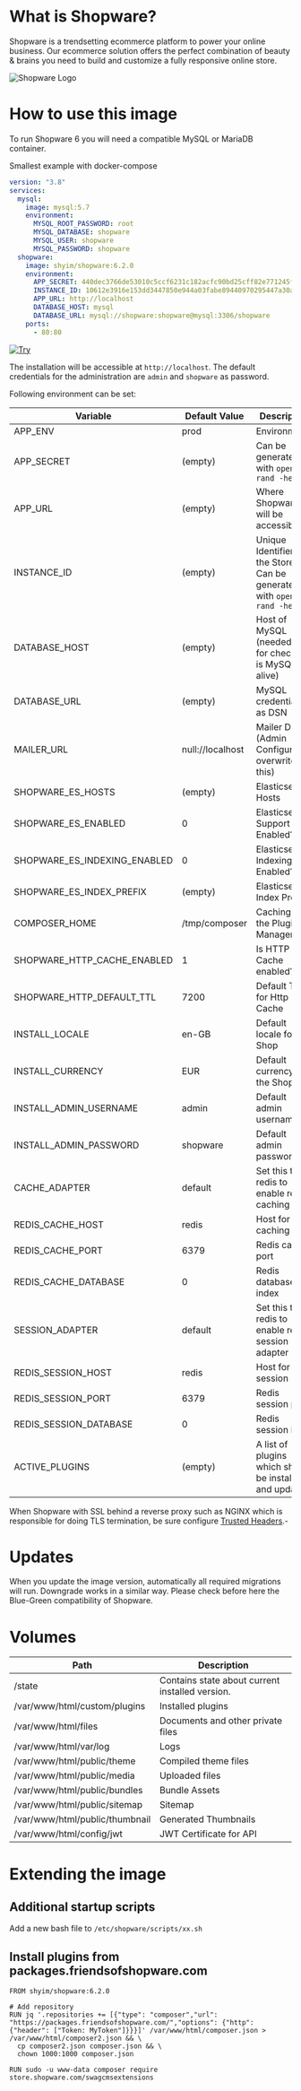 # What is Shopware?

Shopware is a trendsetting ecommerce platform to power your online business. Our ecommerce solution offers the perfect combination of beauty & brains you need to build and customize a fully responsive online store.

![Shopware Logo](https://assets.shopware.com/media/logos/shopware_logo_blue.svg)


# How to use this image

To run Shopware 6 you will need a compatible MySQL or MariaDB container.

Smallest example with docker-compose

```yaml
version: "3.8"
services:
  mysql:
    image: mysql:5.7
    environment:
      MYSQL_ROOT_PASSWORD: root
      MYSQL_DATABASE: shopware
      MYSQL_USER: shopware
      MYSQL_PASSWORD: shopware
  shopware:
    image: shyim/shopware:6.2.0
    environment:
      APP_SECRET: 440dec3766de53010c5ccf6231c182acfc90bd25cff82e771245f736fd276518
      INSTANCE_ID: 10612e3916e153dd3447850e944a03fabe89440970295447a30a75b151bd844e
      APP_URL: http://localhost
      DATABASE_HOST: mysql
      DATABASE_URL: mysql://shopware:shopware@mysql:3306/shopware
    ports:
      - 80:80
```

[![Try](https://github.com/play-with-docker/stacks/raw/cff22438cb4195ace27f9b15784bbb497047afa7/assets/images/button.png)](https://labs.play-with-docker.com/?stack=https://raw.githubusercontent.com/shyim/shopware-image/master/docker-compose.yml)

The installation will be accessible at `http://localhost`. The default credentials for the administration are `admin` and `shopware` as password.

Following environment can be set:

| Variable                     | Default Value    | Description                                             |
|------------------------------|------------------|---------------------------------------------------------|
| APP_ENV                      | prod             | Environment                                             |
| APP_SECRET                   | (empty)          | Can be generated with `openssl rand -hex 32`            |
| APP_URL                      | (empty)          | Where Shopware will be accessible                       |
| INSTANCE_ID                  | (empty)          | Unique Identifier for the Store: Can be generated with `openssl rand -hex 32`                        |
| DATABASE_HOST                | (empty)          | Host of MySQL (needed for for checking is MySQL alive)  |
| DATABASE_URL                 | (empty)          | MySQL credentials as DSN                                |
| MAILER_URL                   | null://localhost | Mailer DSN (Admin Configuration overwrites this)        |
| SHOPWARE_ES_HOSTS            | (empty)          | Elasticsearch Hosts                                     |
| SHOPWARE_ES_ENABLED          | 0                | Elasticsearch Support Enabled?                          |
| SHOPWARE_ES_INDEXING_ENABLED | 0                | Elasticsearch Indexing Enabled?                         |
| SHOPWARE_ES_INDEX_PREFIX     | (empty)          | Elasticsearch Index Prefix                              |
| COMPOSER_HOME                | /tmp/composer    | Caching for the Plugin Manager                          |
| SHOPWARE_HTTP_CACHE_ENABLED  | 1                | Is HTTP Cache enabled?                                  |
| SHOPWARE_HTTP_DEFAULT_TTL    | 7200             | Default TTL for Http Cache                              |
| INSTALL_LOCALE               | en-GB            | Default locale for the Shop                             |
| INSTALL_CURRENCY             | EUR              | Default currency for the Shop                           |
| INSTALL_ADMIN_USERNAME       | admin            | Default admin username                                  |
| INSTALL_ADMIN_PASSWORD       | shopware         | Default admin password                                  |
| CACHE_ADAPTER                | default          | Set this to redis to enable redis caching               |
| REDIS_CACHE_HOST             | redis            | Host for redis caching                                  |
| REDIS_CACHE_PORT             | 6379             | Redis cache port                                        |
| REDIS_CACHE_DATABASE         | 0                | Redis database index                                    |
| SESSION_ADAPTER              | default          | Set this to redis to enable redis session adapter       |
| REDIS_SESSION_HOST           | redis            | Host for redis session                                  |
| REDIS_SESSION_PORT           | 6379             | Redis session port                                      |
| REDIS_SESSION_DATABASE       | 0                | Redis session index                                     |
| ACTIVE_PLUGINS               | (empty)          | A list of plugins which should be installed and updated |

When Shopware with SSL behind a reverse proxy such as NGINX which is responsible for doing TLS termination, be sure configure [Trusted Headers](https://symfony.com/doc/current/deployment/proxies.html).-

# Updates

When you update the image version, automatically all required migrations will run. Downgrade works in a similar way. Please check before here the Blue-Green compatibility of Shopware.

# Volumes

| Path                           | Description                                     |
|--------------------------------|-------------------------------------------------|
| /state                         | Contains state about current installed version. |
| /var/www/html/custom/plugins   | Installed plugins                               |
| /var/www/html/files            | Documents and other private files               |
| /var/www/html/var/log          | Logs                                            |
| /var/www/html/public/theme     | Compiled theme files                            |
| /var/www/html/public/media     | Uploaded files                                  |
| /var/www/html/public/bundles   | Bundle Assets                                   |
| /var/www/html/public/sitemap   | Sitemap                                         |
| /var/www/html/public/thumbnail | Generated Thumbnails                            |
| /var/www/html/config/jwt       | JWT Certificate for API                         |

# Extending the image

## Additional startup scripts

Add a new bash file to `/etc/shopware/scripts/xx.sh`

## Install plugins from packages.friendsofshopware.com

```docker
FROM shyim/shopware:6.2.0

# Add repository
RUN jq '.repositories += [{"type": "composer","url": "https://packages.friendsofshopware.com/","options": {"http": {"header": ["Token: MyToken"]}}}]' /var/www/html/composer.json > /var/www/html/composer2.json && \
  cp composer2.json composer.json && \
  chown 1000:1000 composer.json

RUN sudo -u www-data composer require store.shopware.com/swagcmsextensions
```